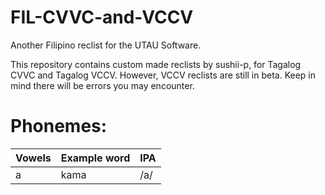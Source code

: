 # FIL-CVVC-and-VCCV
Another Filipino reclist for the UTAU Software.

This repository contains custom made reclists by sushii-p, for Tagalog CVVC and Tagalog VCCV. However, VCCV reclists are still in beta. Keep in mind there will be errors you may encounter.

# Phonemes:

 | Vowels | Example word | IPA |
 |--------|--------------|-----|
 |  a     | kama         | /a/ |
